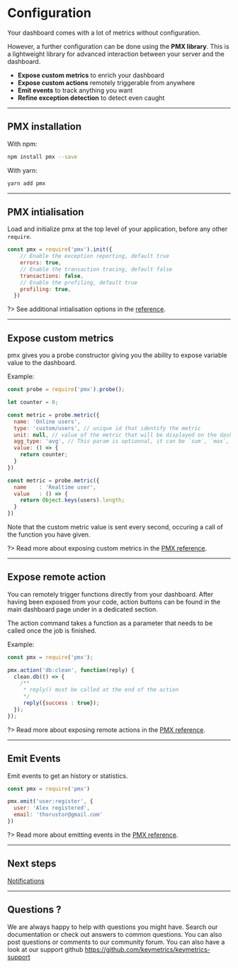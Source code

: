 # Configuration

Your dashboard comes with a lot of metrics without configuration.

However, a further configuration can be done using the **PMX library**. This is a lightweight library for advanced interaction between your server and the dashboard.

- **Expose custom metrics** to enrich your dashboard
- **Expose custom actions** remotely triggerable from anywhere
- **Emit events** to track anything you want
- **Refine exception detection** to detect even caught

---

## PMX installation

With npm:

```bash
npm install pmx --save
```

With yarn:

```bash
yarn add pmx
```

---

## PMX intialisation

Load and initialize pmx at the top level of your application, before any other `require`.

```javascript
const pmx = require('pmx').init({
    // Enable the exception reporting, default true
    errors: true,
    // Enable the transaction tracing, default false
    transactions: false,
    // Enable the profiling, default true
    profiling: true,
  })
```

?> See additional intialisation options in the [reference]({{site.baseurl}}/monitoring/reference/pmx.md).

---

## Expose custom metrics

pmx gives you a probe constructor giving you the ability to expose variable value to the dashboard.

Example:

```javascript
const probe = require('pmx').probe();

let counter = 0;

const metric = probe.metric({
  name: 'Online users',
  type: 'custom/users', // unique id that identify the metric
  unit: null, // value of the metric that will be displayed on the dashboard
  agg_type: 'avg', // This param is optionnal, it can be `sum`, `max`, `min`, `avg` (default) or `none`. It will impact the way the probe data are aggregated. Use `none` if this is irrelevant (eg: constant or string value).
  value: () => {
    return counter;
  }
})

const metric = probe.metric({
  name    : 'Realtime user',
  value   : () => {
    return Object.keys(users).length;
  }
})
```

Note that the custom metric value is sent every second, occuring a call of the function you have given.

?> Read more about exposing custom metrics in the [PMX reference]({{site.baseurl}}/monitoring/reference/pmx-api).

---

## Expose remote action

You can remotely trigger functions directly from your dashboard. After having been exposed from your code, action buttons can be found in the main dashboard page under in a dedicated section.

The action command takes a function as a parameter that needs to be called once the job is finished.

Example:

```javascript
const pmx = require('pmx');

pmx.action('db:clean', function(reply) {
  clean.db(() => {
    /**
     * reply() must be called at the end of the action
     */
     reply({success : true});
  });
});
```

?> Read more about exposing remote actions in the [PMX reference]({{site.baseurl}}/monitoring/reference/pmx-api).

---

## Emit Events

Emit events to get an history or statistics.

```javascript
const pmx = require('pmx')

pmx.emit('user:register', {
  user: 'Alex registered',
  email: 'thorustor@gmail.com'
})
```

?> Read more about emitting events in the [PMX reference]({{site.baseurl}}/monitoring/reference/pmx-api).

---

## Next steps

[Notifications](monitoring/guide/notifications.md)

---

## Questions ?

We are always happy to help with questions you might have. Search our documentation or check out answers to common questions. You can also post questions or comments to our community forum. You can also have a look at our support github https://github.com/keymetrics/keymetrics-support